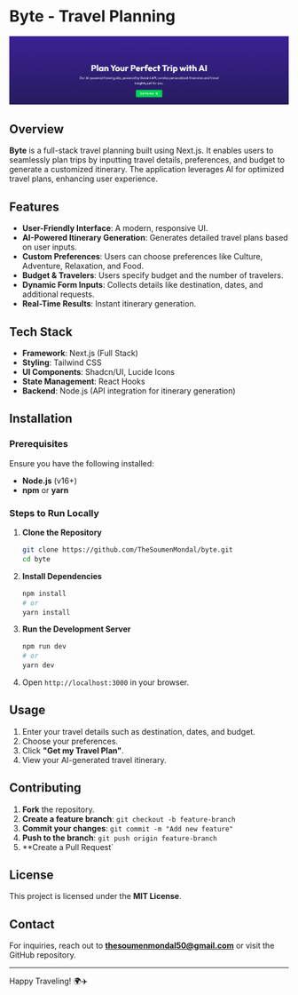 # Byte - Travel Planning


![Byte Preview](/image/banner.png)



## Overview
**Byte** is a full-stack travel planning  built using Next.js. It enables users to seamlessly plan trips by inputting travel details, preferences, and budget to generate a customized itinerary. The application leverages AI for optimized travel plans, enhancing user experience.

## Features
- **User-Friendly Interface**: A modern, responsive UI.
- **AI-Powered Itinerary Generation**: Generates detailed travel plans based on user inputs.
- **Custom Preferences**: Users can choose preferences like Culture, Adventure, Relaxation, and Food.
- **Budget & Travelers**: Users specify budget and the number of travelers.
- **Dynamic Form Inputs**: Collects details like destination, dates, and additional requests.
- **Real-Time Results**: Instant itinerary generation.

## Tech Stack
- **Framework**: Next.js (Full Stack)
- **Styling**: Tailwind CSS
- **UI Components**: Shadcn/UI, Lucide Icons
- **State Management**: React Hooks
- **Backend**: Node.js (API integration for itinerary generation)

## Installation
### Prerequisites
Ensure you have the following installed:
- **Node.js** (v16+)
- **npm** or **yarn**

### Steps to Run Locally
1. **Clone the Repository**
   ```sh
   git clone https://github.com/TheSoumenMondal/byte.git
   cd byte
   ```
2. **Install Dependencies**
   ```sh
   npm install
   # or
   yarn install
   ```
3. **Run the Development Server**
   ```sh
   npm run dev
   # or
   yarn dev
   ```
4. Open `http://localhost:3000` in your browser.

## Usage
1. Enter your travel details such as destination, dates, and budget.
2. Choose your preferences.
3. Click **"Get my Travel Plan"**.
4. View your AI-generated travel itinerary.

## Contributing
1. **Fork** the repository.
2. **Create a feature branch**: `git checkout -b feature-branch`
3. **Commit your changes**: `git commit -m "Add new feature"`
4. **Push to the branch**: `git push origin feature-branch`
5. **Create a Pull Request`

## License
This project is licensed under the **MIT License**.

## Contact
For inquiries, reach out to **[thesoumenmondal50@gmail.com](mailto:thesoumenmondal50@gmail.com)** or visit the GitHub repository.

---
Happy Traveling! 🌍✈️